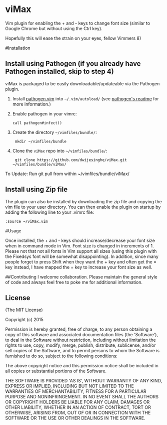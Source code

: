 # viMax

Vim plugin for enabling the + and - keys to change font size (similar to Google Chrome but without using the Ctrl key). 

Hopefully this will ease the strain on your eyes, fellow Vimmers 8)

#Installation

## Install using Pathogen (if you already have Pathogen installed, skip to step 4)

viMax is packaged to be easily downloadable/updateable via the Pathogen plugin.

1. Install [pathogen.vim] into `~/.vim/autoload/` (see [pathogen's
   readme][install-pathogen] for more information.)

[pathogen.vim]: http://www.vim.org/scripts/script.php?script_id=2332
[install-pathogen]: https://github.com/tpope/vim-pathogen#installation

2. Enable pathogen in your vimrc:

   ```vim
   call pathogen#infect()
   ```

3. Create the directory `~/vimfiles/bundle/`:

        mkdir ~/vimfiles/bundle

4. Clone the `viMax` repo into `~/vimfiles/bundle/`:

        git clone https://github.com/dwijesinghe/viMax.git ~/vimfiles/bundle/viMax/

To Update:
Run git pull from within ~/vimfiles/bundle/viMax/

## Install using Zip file

The plugin can also be installed by downloading the zip file and copying the vim file to your user directory. You can then enable the plugin on startup by adding the following line to your .vimrc file:
 
 ```vim
 :source ~/viMax.vim
 ```

#Usage

Once installed, the + and - keys should increase/decrease your font size when in command mode in Vim. Font size is changed in increments of 1. Please not that not all fonts in Vim support all sizes (using this plugin with the Fixedsys font will be somewhat disappointing). In addition, since many people forget to press Shift when they want the + key and often get the = key instead, I have mapped the = key to increase your font size as well.

##Contributing
I welcome collaboration. Please maintain the general style of code and always feel free to poke me for additional information.


## License 

(The MIT License)

Copyright (c) 2015

Permission is hereby granted, free of charge, to any person obtaining
a copy of this software and associated documentation files (the
'Software'), to deal in the Software without restriction, including
without limitation the rights to use, copy, modify, merge, publish,
distribute, sublicense, and/or sell copies of the Software, and to
permit persons to whom the Software is furnished to do so, subject to
the following conditions:

The above copyright notice and this permission notice shall be
included in all copies or substantial portions of the Software.

THE SOFTWARE IS PROVIDED 'AS IS', WITHOUT WARRANTY OF ANY KIND,
EXPRESS OR IMPLIED, INCLUDING BUT NOT LIMITED TO THE WARRANTIES OF
MERCHANTABILITY, FITNESS FOR A PARTICULAR PURPOSE AND NONINFRINGEMENT.
IN NO EVENT SHALL THE AUTHORS OR COPYRIGHT HOLDERS BE LIABLE FOR ANY
CLAIM, DAMAGES OR OTHER LIABILITY, WHETHER IN AN ACTION OF CONTRACT,
TORT OR OTHERWISE, ARISING FROM, OUT OF OR IN CONNECTION WITH THE
SOFTWARE OR THE USE OR OTHER DEALINGS IN THE SOFTWARE.
